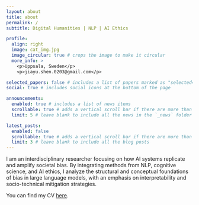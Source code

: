 ```yaml
---
layout: about
title: about
permalink: /
subtitle: Digital Humanities | NLP | AI Ethics

profile:
  align: right
  image: cat_img.jpg
  image_circular: true # crops the image to make it circular
  more_info: >
    <p>Uppsala, Sweden</p>
    <p>jiayu.shen.0203@gmail.com</p>

selected_papers: false # includes a list of papers marked as "selected={true}"
social: true # includes social icons at the bottom of the page

announcements:
  enabled: true # includes a list of news items
  scrollable: true # adds a vertical scroll bar if there are more than 3 news items
  limit: 5 # leave blank to include all the news in the `_news` folder

latest_posts:
  enabled: false
  scrollable: true # adds a vertical scroll bar if there are more than 3 new posts items
  limit: 3 # leave blank to include all the blog posts
---
```


I am an interdisciplinary researcher focusing on how AI systems replicate and amplify societal bias. By integrating methods from NLP, cognitive science, and AI ethics, I analyze the structural and conceptual foundations of bias in large language models, with an emphasis on interpretability and socio-technical mitigation strategies.

You can find my CV [here](/assets/pdf/Jiayu_Shen_CV.pdf).
